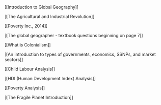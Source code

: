 [[Introduction to Global Geography]]

[[The Agricultural and Industrial Revolution]]

[[Poverty Inc., 2014]]

[[The global geographer - textbook questions beginning on page 7]]

[[What is Colonialism]]

[[An introduction to types of governments, economics, SSNPs, and market sectors]]

[[Child Labour Analysis]]

[[HDI (Human Development Index) Analysis]]

[[Poverty Analysis]]

[[The Fragile Planet Introduction]]